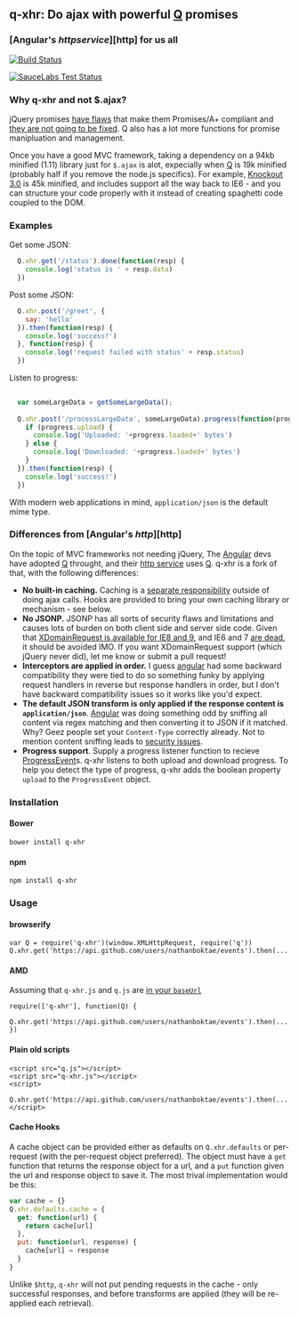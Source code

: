 ## q-xhr: Do ajax with powerful [Q] promises
### [Angular's $http service][$http] for us all

[![Build Status](https://secure.travis-ci.org/nathanboktae/q-xhr.png?branch=master)](https://travis-ci.org/nathanboktae/q-xhr)

[![SauceLabs Test Status](https://saucelabs.com/browser-matrix/q-xhr.svg)](https://saucelabs.com/u/nathanboktae)

### Why q-xhr and not $.ajax?

jQuery promises [have flaws](http://domenic.me/2012/10/14/youre-missing-the-point-of-promises/) that make them Promises/A+ compliant and [they are not going to be fixed](http://esdiscuss.org/topic/a-challenge-problem-for-promise-designers-was-re-futures#content-43). Q also has a lot more functions for promise manipluation and management.

Once you have a good MVC framework, taking a dependency on a 94kb minified (1.11) library just for `$.ajax` is alot, expecially when [Q] is 19k minified (probably half if you remove the node.js specifics). For example, [Knockout 3.0](http://knockoutjs.com) is 45k minified, and includes support all the way back to IE6 - and you can structure your code properly with it instead of creating spaghetti code coupled to the DOM.

### Examples

Get some JSON:
```javascript
  Q.xhr.get('/status').done(function(resp) {
    console.log('status is ' + resp.data)
  })
```

Post some JSON:

```javascript
  Q.xhr.post('/greet', {
    say: 'hello'
  }).then(function(resp) {
    console.log('success!')
  }, function(resp) {
    console.log('request failed with status' + resp.status)
  })
```

Listen to progress:

```javascript
  
  var someLargeData = getSomeLargeData();
  
  Q.xhr.post('/processLargeData', someLargeData).progress(function(progress) {
    if (progress.upload) {
      console.log('Uploaded: '+progress.loaded+' bytes')
    } else {
      console.log('Downloaded: '+progress.loaded+' bytes')
    }
  }).then(function(resp) {
    console.log('success!')
  })
```

With modern web applications in mind, `application/json` is the default mime type.

### Differences from [Angular's $http][$http]

On the topic of MVC frameworks not needing jQuery, The [Angular] devs have adopted [Q] throught, and their [http service][$http] uses [Q]. q-xhr is a fork of that, with the following differences:

- **No built-in caching.** Caching is a [separate responsibility](http://blog.codinghorror.com/curlys-law-do-one-thing/) outside of doing ajax calls. Hooks are provided to bring your own caching library or mechanism - see below.
- **No JSONP.** JSONP has all sorts of security flaws and limitations and causes lots of burden on both client side and server side code. Given that [XDomainRequest is available for IE8 and 9](http://blogs.msdn.com/b/ieinternals/archive/2010/05/13/xdomainrequest-restrictions-limitations-and-workarounds.aspx), and IE6 and 7 [are dead](http://gs.statcounter.com/#desktop-browser_version_partially_combined-ww-monthly-201302-201402), it should be avoided IMO. If you want XDomainRequest support (which jQuery never did), let me know or submit a pull request!
- **Interceptors are applied in order.** I guess [angular] had some backward compatibility they were tied to do so something funky by applying request handlers in reverse but response handlers in order, but I don't have backward compatibility issues so it works like you'd expect.
- **The default JSON transform is only applied if the response content is `application/json`**. [Angular] was doing something odd by sniffing all content via regex matching and then converting it to JSON if it matched. Why? Geez people set your `Content-Type` correctly already. Not to mention content sniffing leads to [security issues](http://blogs.msdn.com/b/ie/archive/2008/09/02/ie8-security-part-vi-beta-2-update.aspx).
- **Progress support**. Supply a progress listener function to recieve [ProgressEvent](https://developer.mozilla.org/en-US/docs/Web/API/ProgressEvent)s. q-xhr listens to both upload and download progress. To help you detect the type of progress, q-xhr adds the boolean property `upload` to the `ProgressEvent` object.

### Installation

#### Bower

```
bower install q-xhr
```

#### npm

```
npm install q-xhr
```

### Usage

#### browserify

```
var Q = require('q-xhr')(window.XMLHttpRequest, require('q'))
Q.xhr.get('https://api.github.com/users/nathanboktae/events').then(.....)
```

#### AMD

Assuming that `q-xhr.js` and `q.js` are [in your `baseUrl`](http://requirejs.org/docs/api.html#config-baseUrl)

```
require(['q-xhr'], function(Q) {
  Q.xhr.get('https://api.github.com/users/nathanboktae/events').then(.....)
})
```

#### Plain old scripts

```
<script src="q.js"></script>
<script src="q-xhr.js"></script>
<script>
  Q.xhr.get('https://api.github.com/users/nathanboktae/events').then(.....)
</script>
```

#### Cache Hooks

A cache object can be provided either as defaults on `Q.xhr.defaults` or per-request (with the per-request object preferred). The object must have a `get` function that returns the response object for a url, and a `put` function given the url and response object to save it. The most trival implementation would be this:

```javascript
var cache = {}
Q.xhr.defaults.cache = {
  get: function(url) {
    return cache[url]
  },
  put: function(url, response) {
    cache[url] = response
  }
}
```

Unlike `$http`, `q-xhr` will not put pending requests in the cache - only successful responses, and before transforms are applied (they will be re-applied each retrieval).


[Q]: https://github.com/kriskowal/q
[Angular]: http://angularjs.org/
[$http]: http://docs.angularjs.org/api/ng/service/$http